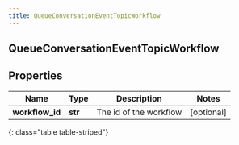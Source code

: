 ```yaml
---
title: QueueConversationEventTopicWorkflow
---
```

## QueueConversationEventTopicWorkflow

## Properties

|Name | Type | Description | Notes|
|------------ | ------------- | ------------- | -------------|
| **workflow_id** | **str** | The id of the workflow | [optional] |
{: class="table table-striped"}



